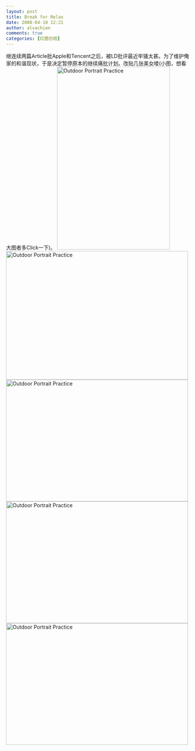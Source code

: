 ```yaml
---
layout: post
title: Break for Relax
date: 2008-04-10 12:21
author: alvachien
comments: true
categories: [红圈白炮]
---
```



继连续两篇Article批Apple和Tencent之后，被LD批评最近牢骚太甚。为了维护俺家的和谐现状，于是决定暂停原本的继续痛批计划。改贴几张美女喽(小图，想看大图者多Click一下)。
<a title="Outdoor Portrait Practice by Alva Chien, on Flickr" href="http://www.flickr.com/photos/alvachien/2397890837/"><img src="http://farm3.static.flickr.com/2186/2397890837_4fb3b4abfb.jpg" alt="Outdoor Portrait Practice" width="310" height="500" /></a>
<a title="Outdoor Portrait Practice by Alva Chien, on Flickr" href="http://www.flickr.com/photos/alvachien/2397891757/"><img src="http://farm3.static.flickr.com/2408/2397891757_a9a60214d9.jpg" alt="Outdoor Portrait Practice" width="500" height="352" /></a>
<a title="Outdoor Portrait Practice by Alva Chien, on Flickr" href="http://www.flickr.com/photos/alvachien/2398724096/"><img src="http://farm3.static.flickr.com/2042/2398724096_2471fcf05c.jpg" alt="Outdoor Portrait Practice" width="500" height="333" /></a>
<a title="Outdoor Portrait Practice by Alva Chien, on Flickr" href="http://www.flickr.com/photos/alvachien/2398725552/"><img src="http://farm4.static.flickr.com/3106/2398725552_e98ff556ce.jpg" alt="Outdoor Portrait Practice" width="500" height="333" /></a>
<a title="Outdoor Portrait Practice by Alva Chien, on Flickr" href="http://www.flickr.com/photos/alvachien/2398727600/"><img src="http://farm3.static.flickr.com/2081/2398727600_fe52686cfb.jpg" alt="Outdoor Portrait Practice" width="500" height="333" /></a>
